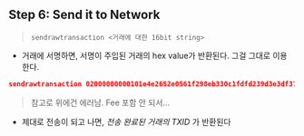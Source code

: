 ## Step 6: Send it to Network

> `sendrawtransaction <거래에 대한 16bit string>`

- 거래에 서명하면, 서명이 주입된 거래의 hex value가 반환된다. 그걸 그대로 이용한다.

```json
sendrawtransaction 02000000000101e4e2652e0561f298eb330c1fdfd239d3e3df374071be7bc6270495f841afc40f0000000017160014eeaa7ec4250ac9a41d9184a3be0e17fba624d73dffffffff029a1e00000000000017a914abc2e461110ba4c0275f6dabffc0973a11641d9287d00700000000000017a914f67a4949055ab390794413affd355bef5b121229870247304402207dd73fd3a040dee86f41bea1cfdb6af9ac967ee489a600a57b03ff7b833a9f100220282fb464a5a482b68a4e97a9fa0684d2f64cb9c9298062dc05831bcbd7f547660121024368be5c9aa0bda439fc5874ffedebbc9fdf2a51bd72dbc868b98ce3bd21dc1700000000
```

> 참고로 위에건 에러남. Fee 포함 안 되서...

- 제대로 전송이 되고 나면, *전송 완료된 거래의 TXID* 가 반환된다
